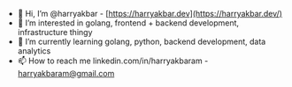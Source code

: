 - 👋 Hi, I’m @harryakbar - [https://harryakbar.dev](https://harryakbar.dev/)
- 👀 I’m interested in golang, frontend + backend development, infrastructure thingy
- 🌱 I’m currently learning golang, python, backend development, data analytics
- 📫 How to reach me linkedin.com/in/harryakbaram - harryakbaram@gmail.com

<!---
harryakbar/harryakbar is a ✨ special ✨ repository because its `README.md` (this file) appears on your GitHub profile.
You can click the Preview link to take a look at your changes.
--->
